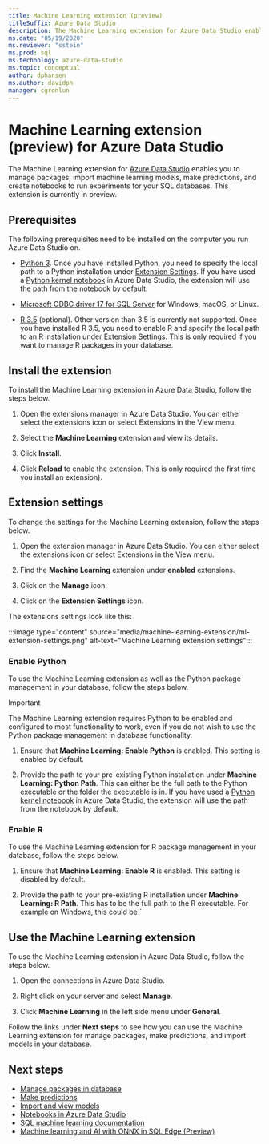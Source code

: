 ```yaml
---
title: Machine Learning extension (preview)
titleSuffix: Azure Data Studio
description: The Machine Learning extension for Azure Data Studio enables you to manage packages, import machine learning models, make predictions, and create notebooks to run experiments for your SQL databases.
ms.date: "05/19/2020"
ms.reviewer: "sstein"
ms.prod: sql
ms.technology: azure-data-studio
ms.topic: conceptual
author: dphansen
ms.author: davidph
manager: cgronlun
---
```

# Machine Learning extension (preview) for Azure Data Studio

The Machine Learning extension for [Azure Data Studio](what-is.md) enables you to manage packages, import machine learning models, make predictions, and create notebooks to run experiments for your SQL databases. This extension is currently in preview.

## Prerequisites

The following prerequisites need to be installed on the computer you run Azure Data Studio on.

- [Python 3](https://www.python.org/downloads/). Once you have installed Python, you need to specify the local path to a Python installation under [Extension Settings](#settings). If you have used a [Python kernel notebook](notebooks-tutorial-python-kernel.md) in Azure Data Studio, the extension will use the path from the notebook by default.

- [Microsoft ODBC driver 17 for SQL Server](../connect/odbc/download-odbc-driver-for-sql-server.md) for Windows, macOS, or Linux.

- [R 3.5](https://www.r-project.org/) (optional). Other version than 3.5 is currently not supported. Once you have installed R 3.5, you need to enable R and specify the local path to an R installation under [Extension Settings](#settings). This is only required if you want to manage R packages in your database.

## Install the extension

To install the Machine Learning extension in Azure Data Studio, follow the steps below.

1. Open the extensions manager in Azure Data Studio. You can either select the extensions icon or select Extensions in the View menu.

1. Select the **Machine Learning** extension and view its details.

1. Click **Install**.

1. Click **Reload** to enable the extension. This is only required the first time you install an extension).

<a name="settings"></a>

## Extension settings

To change the settings for the Machine Learning extension, follow the steps below.

1. Open the extension manager in Azure Data Studio. You can either select the extensions icon or select Extensions in the View menu.

1. Find the **Machine Learning** extension under **enabled** extensions.

1. Click on the **Manage** icon.

1. Click on the **Extension Settings** icon.

The extensions settings look like this:

:::image type="content" source="media/machine-learning-extension/ml-extension-settings.png" alt-text="Machine Learning extension settings":::

### Enable Python

To use the Machine Learning extension as well as the Python package management in your database, follow the steps below.

> [!IMPORTANT]
> The Machine Learning extension requires Python to be enabled and configured to most functionality to work, even if you do not wish to use the Python package management in database functionality.

1. Ensure that **Machine Learning: Enable Python** is enabled. This setting is enabled by default.

1. Provide the path to your pre-existing Python installation under **Machine Learning: Python Path**. This can either be the full path to the Python executable or the folder the executable is in. If you have used a [Python kernel notebook](notebooks-tutorial-python-kernel.md) in Azure Data Studio, the extension will use the path from the notebook by default.

### Enable R

To use the Machine Learning extension for R package management in your database, follow the steps below.

1. Ensure that **Machine Learning: Enable R** is enabled. This setting is disabled by default.

1. Provide the path to your pre-existing R installation under **Machine Learning: R Path**. This has to be the full path to the R executable. For example on Windows, this could be `

## Use the Machine Learning extension

To use the Machine Learning extension in Azure Data Studio, follow the steps below.

1. Open the connections in Azure Data Studio.

1. Right click on your server and select **Manage**.

1. Click **Machine Learning** in the left side menu under **General**.

Follow the links under **Next steps** to see how you can use the Machine Learning extension for manage packages, make predictions, and import models in your database.

## Next steps

- [Manage packages in database](machine-learning-extension-manage-packages.md)
- [Make predictions](machine-learning-extension-predictions.md)
- [Import and view models](machine-learning-extension-import-view-models.md)
- [Notebooks in Azure Data Studio](notebooks-guidance.md)
- [SQL machine learning documentation](../machine-learning/index.yml)
- [Machine learning and AI with ONNX in SQL Edge (Preview)](/azure/azure-sql-edge/onnx-overview)
